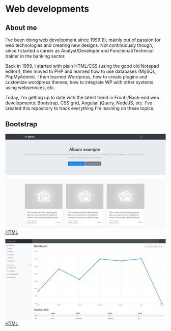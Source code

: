 # Web developments

## About me

I've been doing web development since 1999 (!), mainly out of passion for web technologies and creating new designs. Not continuously though, since I started a career as Analyst/Developer and Functional/Technical trainer in the banking sector.  

Back in 1999, I started with plain HTML/CSS (using the good old Notepad editor!), then moved to PHP and learned how to use databases (MySQL, PhpMyAdmin).  I then learned Wordpress, how to create plugins and customize wordpress themes, how to integrate WP with other systems using webservices, etc.  

Today, I'm getting up to date with the latest trend in Front-/Back-end web developments: Bootstrap, CSS grid, Angular, jQuery, NodeJS, etc.  I've created this repository to track everything I'm learning on these topics.

## Bootstrap

![alt text](bootstrap/album.jpg?raw=true "Album")
[HTML](bootstrap/album.html)

![alt text](bootstrap/dashboard.jpg?raw=true "Dashboard")
[HTML](bootstrap/dashboard.html)
